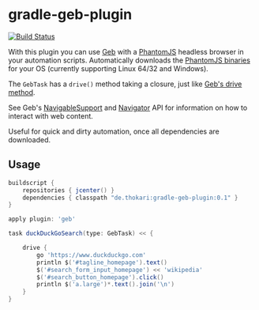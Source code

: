 gradle-geb-plugin
=================
[![Build Status](https://travis-ci.org/thokari/gradle-geb-plugin.svg?branch=master)](https://travis-ci.org/thokari/gradle-geb-plugin)

With this plugin you can use [Geb](http://www.gebish.org/) with a [PhantomJS](http://phantomjs.org/) headless browser in your automation scripts.
Automatically downloads the [PhantomJS binaries](http://phantomjs.org/download.html) for your OS (currently supporting Linux 64/32 and Windows).

The `GebTask` has a `drive()` method taking a closure, just like [Geb's drive method](http://www.gebish.org/manual/0.9.2/api/geb/Browser.html#drive(groovy.lang.Closure)).

See Geb's [NavigableSupport](http://www.gebish.org/manual/0.9.2/api/geb/content/NavigableSupport.html) and [Navigator](http://www.gebish.org/manual/0.9.2/api/index.html?geb/navigator/Navigator.html) API for information on how to interact with web content.

Useful for quick and dirty automation, once all dependencies are downloaded.

Usage
---------
```groovy
buildscript {
	repositories { jcenter() }
	dependencies { classpath "de.thokari:gradle-geb-plugin:0.1" }
}

apply plugin: 'geb'

task duckDuckGoSearch(type: GebTask) << {

	drive {
		go 'https://www.duckduckgo.com'
		println $('#tagline_homepage').text()
		$('#search_form_input_homepage') << 'wikipedia'
		$('#search_button_homepage').click()
		println $('a.large')*.text().join('\n')
	}
}
```
